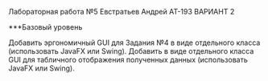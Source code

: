 Лабораторная работа №5 Евстратьев Андрей АТ-193 ВАРИАНТ 2

***Базовый уровень

Добавить эргономичный GUI для Задания №4 в виде отдельного класса (использовать JavaFX или Swing). 
Добавить в виде отдельного класса GUI для табличного отображения полученных данных (использовать JavaFX или Swing). 
